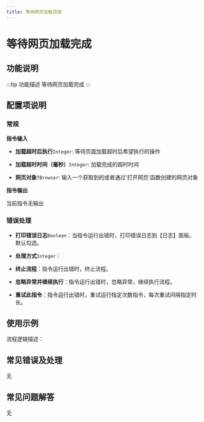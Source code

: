 ```yaml
---
title: 等待网页加载完成
---
```


# 等待网页加载完成

## 功能说明

:::tip 功能描述
等待网页加载完成
:::

## 配置项说明

### 常规

**指令输入**

- **加载超时后执行**`Integer`: 等待页面加载超时后希望执行的操作

- **加载超时时间（毫秒）**`Integer`: 加载完成的超时时间

- **网页对象**`TBrowser`: 输入一个获取到的或者通过'打开网页'函数创建的网页对象


**指令输出**

当前指令无输出

### 错误处理

- **打印错误日志**`Boolean`：当指令运行出错时，打印错误日志到【日志】面板。默认勾选。

- **处理方式**`Integer`：

 - **终止流程**：指令运行出错时，终止流程。

 - **忽略异常并继续执行**：指令运行出错时，忽略异常，继续执行流程。

 - **重试此指令**：指令运行出错时，重试运行指定次数指令，每次重试间隔指定时长。

## 使用示例

流程逻辑描述：

## 常见错误及处理

无

## 常见问题解答

无

